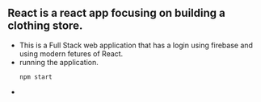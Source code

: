 ## React is a react app focusing on building a clothing store.

- This is a Full Stack web application that has a login using firebase and using modern fetures of React.
- running the application.
  ```
  npm start
  ```
-
